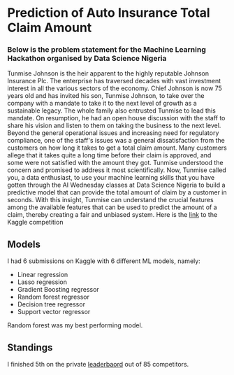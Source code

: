 # Prediction of Auto Insurance Total Claim Amount 
### Below is the problem statement for the Machine Learning Hackathon organised by Data Science Nigeria  
Tunmise Johnson is the heir apparent to the highly reputable Johnson Insurance Plc. The enterprise has traversed decades with vast investment interest in all the various sectors of the economy. Chief Johnson is now 75 years old and has invited his son, Tunmise Johnson, to take over the company with a mandate to take it to the next level of growth as a sustainable legacy. The whole family also entrusted Tunmise to lead this mandate. On resumption, he had an open house discussion with the staff to share his vision and listen to them on taking the business to the next level. Beyond the general operational issues and increasing need for regulatory compliance, one of the staff's issues was a general dissatisfaction from the customers on how long it takes to get a total claim amount. Many customers allege that it takes quite a long time before their claim is approved, and some were not satisfied with the amount they got. Tunmise understood the concern and promised to address it most scientifically. Now, Tunmise called you, a data enthusiast, to use your machine learning skills that you have gotten through the AI Wednesday classes at Data Science Nigeria to build a predictive model that can provide the total amount of claim by a customer in seconds. With this insight, Tunmise can understand the crucial features among the available features that can be used to predict the amount of a claim, thereby creating a fair and unbiased system.
Here is the [link](https://www.kaggle.com/c/data-science-nigeria-insurance-claims-competition/overview) to the Kaggle competition 
## Models
I had 6 submissions on Kaggle with 6 different ML models, namely:
* Linear regression  
* Lasso regression 
* Gradient Boosting regressor 
* Random forest regressor 
* Decision tree regressor 
* Support vector regressor 

Random forest was my best performing model.
## Standings 
I finished 5th on the private [leaderbaord](https://www.kaggle.com/c/data-science-nigeria-insurance-claims-competition/leaderboard) out of 85 competitors.
